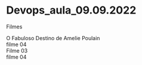 # Devops_aula_09.09.2022

Filmes <br>

O Fabuloso Destino de Amelie Poulain <br>
filme 04 <br>
Filme 03 <br>
filme 04 <br>
